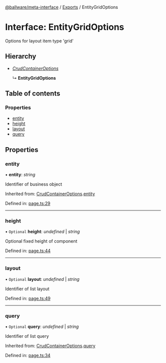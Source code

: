 [@ballware/meta-interface](../README.md) / [Exports](../modules.md) / EntityGridOptions

# Interface: EntityGridOptions

Options for layout item type 'grid'

## Hierarchy

* [*CrudContainerOptions*](crudcontaineroptions.md)

  ↳ **EntityGridOptions**

## Table of contents

### Properties

- [entity](entitygridoptions.md#entity)
- [height](entitygridoptions.md#height)
- [layout](entitygridoptions.md#layout)
- [query](entitygridoptions.md#query)

## Properties

### entity

• **entity**: *string*

Identifier of business object

Inherited from: [CrudContainerOptions](crudcontaineroptions.md).[entity](crudcontaineroptions.md#entity)

Defined in: [page.ts:29](https://github.com/frankball/ballware-meta-interface/blob/157bdb2/src/page.ts#L29)

___

### height

• `Optional` **height**: *undefined* \| *string*

Optional fixed height of component

Defined in: [page.ts:44](https://github.com/frankball/ballware-meta-interface/blob/157bdb2/src/page.ts#L44)

___

### layout

• `Optional` **layout**: *undefined* \| *string*

Identifier of list layout

Defined in: [page.ts:49](https://github.com/frankball/ballware-meta-interface/blob/157bdb2/src/page.ts#L49)

___

### query

• `Optional` **query**: *undefined* \| *string*

Identifier of list query

Inherited from: [CrudContainerOptions](crudcontaineroptions.md).[query](crudcontaineroptions.md#query)

Defined in: [page.ts:34](https://github.com/frankball/ballware-meta-interface/blob/157bdb2/src/page.ts#L34)
